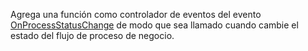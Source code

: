 Agrega una función como controlador de eventos del evento [OnProcessStatusChange](../../../events/onprocessstatuschange.md) de modo que sea llamado cuando cambie el estado del flujo de proceso de negocio.
